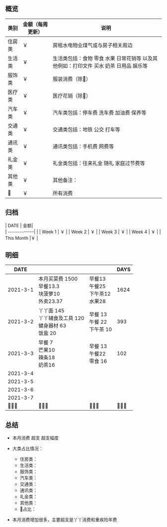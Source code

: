 ## 概览
| 类别           | 金额（每周更新）        |    说明 |
| -------------|-------------| -----|
| 住房类|￥   | 房租水电物业煤气或与房子相关周边
| 生活类| ￥    | 生活类包括：食物 零食 水果 日常花销等 以及其他例如：打印文件 买水 奶茶 日用品 娱乐等        |
|服饰类 | ￥ | 服装消费（除👶） |
|医疗类 | ￥  | 医疗花销（除👶）
|汽车类 |￥ | 汽车类包括：停车费 洗车费 加油费 保养等
|交通类| ￥  | 交通类包括：地铁 公交 打车等
|通讯类 | ￥ | 通讯类包括：手机费 网费等
|礼金类 | ￥ | 礼金类包括：往来礼金 随礼 家庭过节费等
|其他类 | ￥  | 其他备注：
|👶 | ￥  | 所有消费

## 归档
| DATE           | 金额|      
| -------------|       |
| Week 1 | ￥   |
| Week 2 | ￥  |
| Week 3 | ￥  |
| Week 4 | ￥ |
| This Month |￥ |

## 明细
| DATE           |         |    |DAYS
| -------------|-------------| -----|---
| 2021-3-1      | 本月买菜费 1500 <br> 早餐13.3<br> 块菠萝10 <br> 外卖23.37 | 早餐13<br>午餐25<br>下午茶12<br>水果28 | 1624
| 2021-3-2      | 丫丫面 145<br> 丫丫辅食及工具 120<br>健身器材 63 <br>饭盒 20| 早餐 13<br> 午餐 22 <br>下午茶 10 | 393
| 2021-3-3      |  早餐 7 <br> 芒果10 <br>辣条18<br>奶茶16| 早餐 13<br> 午餐22 <br> 零食 16 | 102  
| 2021-3-4      | |  |
| 2021-3-5      | |  |
| 2021-3-6      | |  |
| 2021-3-7      |  |   |
|       👨‍👩‍👧            |     👨‍👩‍👧‍               |    👨‍👩‍👧 |     👨‍👩‍👧   |

## 总结

- 本月消费  超支  超支幅度
- 大类占比情况：
  - 住房类：
  - 生活类：     
  - 服饰类：
  - 汽车类：
  - 交通类：
  - 通讯类：
  - 礼金类：
  - 其他类：
  - 👶占比：

- 本月消费增加很多，主要超支是丫丫消费和重疾险年费
